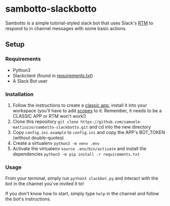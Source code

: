 # sambotto-slackbotto

Sambotto is a simple tutorial-styled slack bot that uses Slack's [RTM](https://api.slack.com/rtm) to respond to in channel messages with some basic actions.

## Setup

### Requirements

- Python3
- Slackclient (found in [requirements.txt](requirements.txt))
- A Slack Bot user

### Installation

1. Follow the instructions to create a [classic app](https://api.slack.com/apps?new_classic_app=1), install it into your workspace (you'll have to add [scopes](https://api.slack.com/authentication/basics#scopes) to it. Remember, it needs to be a CLASSIC APP or RTM won't work!)
2. Clone this repository `git clone https://github.com/samuele-mattiuzzo/sambotto-slackbotto.git` and cd into the new directory
3. Copy `config.ini.example` to `config.ini` and copy the APP's BOT_TOKEN (without double-quotes)
4. Create a virtualenv `python3 -m venv .env`
5. Activate the virtualenv `source .env/bin/activate` and install the dependencies `python3 -m pip install -r requirements.txt`

### Usage

From your terminal, simply run `python3 slackbot.py` and interact with the bot in the channel you've invited it to!

If you don't know how to start, simply type `help` in the channel and follow the bot's instructions.
